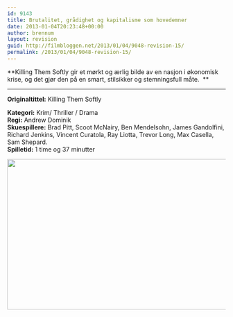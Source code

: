 ```yaml
---
id: 9143
title: Brutalitet, grådighet og kapitalisme som hovedemner
date: 2013-01-04T20:23:48+00:00
author: brennum
layout: revision
guid: http://filmbloggen.net/2013/01/04/9048-revision-15/
permalink: /2013/01/04/9048-revision-15/
---
```

**Killing Them Softly gir et mørkt og ærlig bilde av en nasjon i økonomisk krise, og det gjør den på en smart, stilsikker og stemningsfull måte.  **  
****

**<!--more-->Originaltittel:** Killing Them Softly

  
**Kategori:** Krim/ Thriller / Drama  
**Regi:** Andrew Dominik  
**Skuespillere:** Brad Pitt, Scoot McNairy, Ben Mendelsohn, James Gandolfini, Richard Jenkins, Vincent Curatola, Ray Liotta, Trevor Long, Max Casella, Sam Shepard.  
**Spilletid:** 1 time og 37 minutter

<a href="http://filmbloggen.net/?attachment_id=9079" rel="attachment wp-att-9079"><img class="alignnone size-large wp-image-9079" src="http://filmbloggen.net/wp-content/uploads//2013/01/Killing-them-softly-bilde-4-620x348.jpg" alt="" width="620" height="348" /></a>

&nbsp;

&nbsp;

<div class="video-shortcode">
</div>

&nbsp;